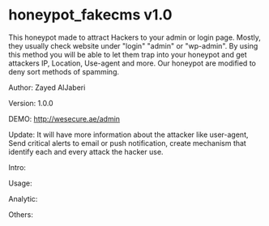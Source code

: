 # honeypot_fakecms v1.0
This honeypot made to attract Hackers to your admin or login page. Mostly, they usually check website under "login" "admin" or "wp-admin". By using this method you will be able to let them trap into your honeypot and get attackers IP, Location, Use-agent and more. Our honeypot are modified to deny sort methods of spamming.

Author: Zayed AlJaberi

Version: 1.0.0


DEMO: http://wesecure.ae/admin

Update:
It will have more information about the attacker like user-agent, Send critical alerts to email or push notification, create mechanism that identify each and every attack the hacker use. 


Intro:



Usage:



Analytic:



Others:
